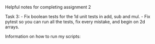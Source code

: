 Helpful notes for completing assignment 2

Task 3: 
    - Fix boolean tests for the 1d unit tests in add, sub and mul.
    - Fix pytest so you can run all the tests, fix every mistake, and begin on 2d arrays.



Information on how to run my scripts: